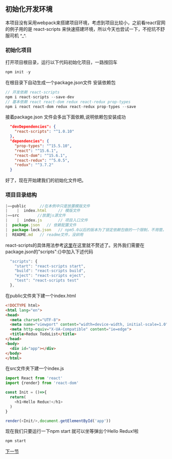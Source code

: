 ## 初始化开发环境
本项目没有采用webpack来搭建项目环境，考虑到项目比较小，之前看react官网的例子用的是 react-scripts 来快速搭建环境，所以今天也尝试一下，不挖坑不舒服司机 ^_^.
### 初始化项目 
打开项目根目录，运行以下代码初始化项目，一路按回车
```js
npm init -y
```
在根目录下自动生成一个package.json文件
安装依赖包
```js
// 开发依赖 react-scripts
npm i react-scripts --save-dev
// 基本依赖 react react-dom redux react-redux prop-types
npm i react react-dom redux react-redux prop-types --save
```
接着package.json 文件会多出下面依赖,说明依赖包安装成功
```json
  "devDependencies": {
    "react-scripts": "^1.0.10"
  },
  "dependencies": {
    "prop-types": "^15.5.10",
    "react": "^15.6.1",
    "react-dom": "^15.6.1",
    "react-redux": "^5.0.5",
    "redux": "^3.7.2"
  }
```
好了，现在开始建我们的初始化文件吧。
### 项目目录结构
```js
|——public      //在本例中只是放置模版文件 
|    |  index.html     // 模版文件
|——src        //放置js源文件
|    |  index.js       // 项目入口文件
|  package.json   // 依赖配置文件
|  package-lock.json   // npm5.0以后的版本为了锁定依赖包做的一个限制，不用管。
|  README.md   // readme文件，没卵用
```
react-scripts的具体用法参考[这里](https://www.npmjs.com/package/react-scripts)在这里就不赘述了。另外我们需要在package.json的"scripts":{}中加入下述代码
```js
  "scripts": {
    "start": "react-scripts start",
    "build": "react-scripts build",
    "eject": "react-scripts eject",
    "test": "react-scripts test"
  },
```
在public文件夹下建一个index.html
```html
<!DOCTYPE html>
<html lang="en">
<head>
  <meta charset="UTF-8">
  <meta name="viewport" content="width=device-width, initial-scale=1.0">
  <meta http-equiv="X-UA-Compatible" content="ie=edge">
  <title>Redux TodoList</title>
</head>
<body>
  <div id="app"></div>
</body>
</html>
```
在src文件夹下建一个index.js
```js
import React from 'react'
import {render} from 'react-dom'

const Init = ()=>{
  return(
    <h1>Hello Redux!</h1>
  )
}

render(<Init/>,document.getElementById('app'))
```
现在我们只要运行一下npm start 就可以坐等弹出个Hello Redux!啦
```js
npm start
```
[下一节](https://github.com/MothWillion/redux-todolist/tree/master/11-writing-a-todolist-reducer(adding-a-todo))